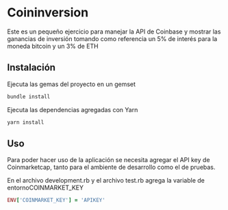 # Coininversion

Este es un pequeño ejercicio para manejar la API de Coinbase y mostrar
las ganancias de inversión tomando como referencia un 5% de interés
para la moneda bitcoin y un 3% de ETH

## Instalación
Ejecuta las gemas del proyecto en un gemset

```bash
bundle install
```
Ejecuta las dependencias agregadas con Yarn
```bash
yarn install
```

## Uso

Para poder hacer uso de la aplicación se necesita agregar el API key de Coinmarketcap, tanto para el ambiente de desarrollo como el de pruebas.

En el archivo development.rb y el archivo test.rb agrega la variable de entornoCOINMARKET_KEY

```ruby
ENV['COINMARKET_KEY'] = 'APIKEY'
```